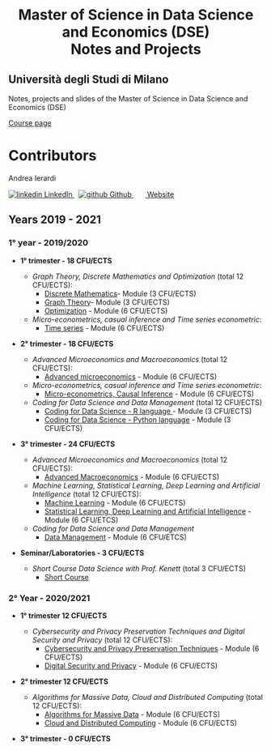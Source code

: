 <h1 align="center"> Master of Science in Data Science and Economics (DSE) <br> Notes and Projects </h1>

## Università degli Studi di Milano 
<p> Notes, projects and slides of the Master of Science in Data Science and Economics (DSE) </p>

[Course page](https://www.unimi.it/en/education/data-science-and-economics-dse)
# Contributors
Andrea Ierardi
<p>
  <a href="https://www.linkedin.com/in/andreaierardi/" rel="nofollow noreferrer">
    <img src="https://i.stack.imgur.com/gVE0j.png" alt="linkedin"> LinkedIn
  </a> &nbsp; 
  <a href="https://github.com/Andreaierardi" rel="nofollow noreferrer">
    <img src="https://i.stack.imgur.com/tskMh.png" alt="github"> Github
  </a> &nbsp; 
 <a href="https://andreaierardi.github.io/" rel="nofollow noreferrer">
    <img src="https://github.com/Andreaierardi/Master-DataScience-Notes/blob/master/img/website.svg" width=15>
   Website
  </a>



## Years 2019 - 2021

### 1° year - 2019/2020
- __1° trimester - 18 CFU/ECTS__
    - *Graph Theory, Discrete Mathematics and Optimization* (total 12 CFU/ECTS):
       - [Discrete Mathematics](https://github.com/Andreaierardi/Master-DataScience-Notes/tree/master/1year/1trimester/Graph%20Theory%2C%20Discrete%20Mathematics%20and%20Optimization/Discrete%20Mathematics)- Module (3 CFU/ECTS)
       - [Graph Theory](https://github.com/Andreaierardi/Master-DataScience-Notes/tree/master/1year/1trimester/Graph%20Theory%2C%20Discrete%20Mathematics%20and%20Optimization/Graph%20Theory)- Module (3 CFU/ECTS)
       - [Optimization](https://github.com/Andreaierardi/Master-DataScience-Notes/tree/master/1year/1trimester/Graph%20Theory%2C%20Discrete%20Mathematics%20and%20Optimization/Optimization) - Module (6 CFU/ECTS)
    - *Micro-econometrics, casual inference and Time series econometric*:
       - [Time series](https://github.com/Andreaierardi/Master-DataScience-Notes/tree/master/1year/1trimester/Time%20series) - Module (6 CFU/ECTS)
    
- __2° trimester - 18 CFU/ECTS__
    - *Advanced Microeconomics and Macroeconomics* (total 12 CFU/ECTS):
       - [Advanced microeconomics](https://github.com/Andreaierardi/Appunti-Magistrale-DataScience/tree/master/1year/2trimester/Advanced%20Microeconomics/Notes) - Module (6 CFU/ECTS)
    - *Micro-econometrics, casual inference and Time series econometric*:
        - [Micro-econometrics, Causal Inference](https://github.com/Andreaierardi/Master-DataScience-Notes/tree/master/1year/2trimester/Micro-econometrics%2C%20Causal%20Inference) - Module (6 CFU/ECTS)
    - *Coding for Data Science and Data Management* (total 12 CFU/ECTS)
       - [Coding for Data Science - R language ](https://github.com/Andreaierardi/MilanPollution) - Module (3 CFU/ECTS) 
       - [Coding for Data Science - Python language](https://github.com/Andreaierardi/Master-DataScience-Notes/tree/master/1year/2trimester/Coding%20for%20Data%20Science%20-%20Python%20language/Python) - Module (3 CFU/ECTS) 
- __3° trimester - 24 CFU/ECTS__
  - *Advanced Microeconomics and Macroeconomics* (total 12 CFU/ECTS):
       - [Advanced Macroeconomics](https://github.com/Andreaierardi/Master-DataScience-Notes/blob/master/NOTFOUND.md) - Module (6 CFU/ECTS)
  - *Machine Learning, Statistical Learning, Deep Learning and Artificial Intelligence* (total 12 CFU/ECTS):
       - [Machine Learning]() - Module (6 CFU/ECTS)
       - [Statistical Learning, Deep Learning and Artificial Intelligence](https://github.com/Andreaierardi/Master-DataScience-Notes/blob/master/NOTFOUND.md) - Module (6 CFU/ETCS)
  -  *Coding for Data Science and Data Management*
       - [Data Management](https://github.com/Andreaierardi/Master-DataScience-Notes/blob/master/NOTFOUND.md) - Module (6 CFU/ETCS)

- __Seminar/Laboratories - 3 CFU/ECTS__
  - *Short Course Data Science with Prof. Kenett* (total 3 CFU/ECTS)
    - [Short Course](https://github.com/Andreaierardi/Master-DataScience-Notes/tree/master/Seminars/Short%20Course%20Data%20Science%20Prof.%20Kenett) 
              <br>

### 2° Year - 2020/2021
- __1° trimester 12 CFU/ECTS__
    - *Cybersecurity and Privacy Preservation Techniques and Digital Security and Privacy* (total 12 CFU/ECTS):
       - [Cybersecurity and Privacy Preservation Techniques](https://github.com/Andreaierardi/Master-DataScience-Notes/blob/master/NOTFOUND.md) - Module (6 CFU/ECTS)
       - [Digital Security and Privacy](https://github.com/Andreaierardi/Master-DataScience-Notes/blob/master/NOTFOUND.md) - Module (6 CFU/ECTS)

- __2° trimester 12 CFU/ECTS__
     - *Algorithms for Massive Data, Cloud and Distributed Computing* (total 12 CFU/ECTS):
       - [Algorithms for Massive Data](https://github.com/Andreaierardi/Master-DataScience-Notes/blob/master/NOTFOUND.md) - Module (6 CFU/ECTS)
       - [Cloud and Distributed Computing](https://github.com/Andreaierardi/Master-DataScience-Notes/blob/master/NOTFOUND.md) - Module (6 CFU/ECTS)

- __3° trimester - 0 CFU/ECTS__

   <br>
 
